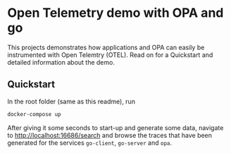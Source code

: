 # Open Telemetry demo with OPA and go
This projects demonstrates how applications and OPA can easily be instrumented with Open Telemtry (OTEL). Read on for a Quickstart and detailed information about the demo. 

## Quickstart

In the root folder (same as this readme), run 

``` bash
docker-compose up
```

After giving it some seconds to start-up and generate some data, navigate to [http://localhost:16686/search](http://localhost:16686/search) and browse the traces that have been generated for the services `go-client`, `go-server` and `opa`.

